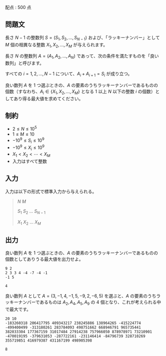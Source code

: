 配点 : $500$ 点

## 問題文

長さ $N-1$ の整数列 $S = (S_1, S_2, \ldots, S_{N-1})$ および、「ラッキーナンバー」として $M$ 個の相異なる整数 $X_1, X_2, \ldots, X_M$ が与えられます。

長さ $N$ の整数列 $A = (A_1, A_2, \ldots, A_N)$ であって、次の条件を満たすものを「良い数列」と呼びます。

すべての $i = 1, 2, \ldots, N-1$ について、$A_i + A_{i+1} = S_i$ が成り立つ。

良い数列 $A$ を $1$ つ選ぶときの、$A$ の要素のうちラッキーナンバーであるものの個数（すなわち、$A_i \in \lbrace X_1, X_2, \ldots, X_M \rbrace$ となる $1$ 以上 $N$ 以下の整数 $i$ の個数）としてあり得る最大値を求めてください。

## 制約

- $2 \leq N \leq 10^5$
- $1 \leq M \leq 10$
- $-10^9 \leq S_i \leq 10^9$
- $-10^9 \leq X_i \leq 10^9$
- $X_1 \lt X_2 \lt \cdots \lt X_M$
- 入力はすべて整数

## 入力

入力は以下の形式で標準入力から与えられる。

> $N$ $M$
> 
> $S_1$ $S_2$ $\ldots$ $S_{N-1}$
> 
> $X_1$ $X_2$ $\ldots$ $X_M$

## 出力

良い数列 $A$ を $1$ つ選ぶときの、$A$ の要素のうちラッキーナンバーであるものの個数としてありうる最大値を出力せよ。

```input1
9 2
2 3 3 4 -4 -7 -4 -1
-1 5
```

```output1
4
```

良い数列 $A$ として $A = (3, -1, 4, -1, 5, -9, 2, -6, 5)$ を選ぶと、$A$ の要素のうちラッキーナンバーであるものは $A_2, A_4, A_5, A_9$ の $4$ 個となり、これが考えられる中で最大です。

```input2
20 10
-183260318 206417795 409343217 238245886 138964265 -415224774 -499400499 -313180261 283784093 498751662 668946791 965735441 382033304 177367159 31017484 27914238 757966050 878978971 73210901
-470019195 -379631053 -287722161 -231146414 -84796739 328710269 355719851 416979387 431167199 498905398
```

```output2
8
```